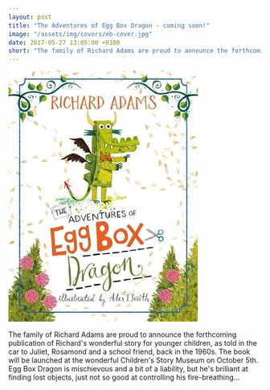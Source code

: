 ```yaml
---
layout: post
title: "The Adventures of Egg Box Dragon - coming soon!"
image: "/assets/img/covers/eb-cover.jpg"
date: 2017-05-27 13:05:00 +0100
short: "The family of Richard Adams are proud to announce the forthcoming publication of Richard's wonderful story for younger children"
---
```


![Egg Box Dragon Book Cover](/assets/img/covers/eb-cover.jpg)

The family of Richard Adams are proud to announce the forthcoming publication of Richard's wonderful story for younger children, as told in the car to Juliet, Rosamond and a school friend, back in the 1960s. The book will be launched at the wonderful Children's Story Museum on October 5th. Egg Box Dragon is mischievous and a bit of a liability, but he's brilliant at finding lost objects, just not so good at controlling his fire-breathing...